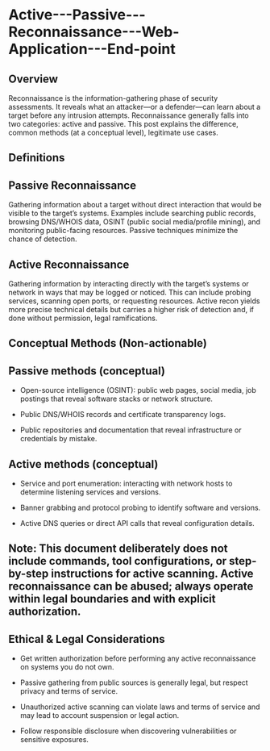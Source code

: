# Active---Passive---Reconnaissance---Web-Application---End-point
## Overview
Reconnaissance is the information-gathering phase of security assessments. It reveals what an attacker—or a defender—can learn about a target before any intrusion attempts. Reconnaissance generally falls into two categories: active and passive. This post explains the difference, common methods (at a conceptual level), legitimate use cases.

## Definitions
## Passive Reconnaissance
Gathering information about a target without direct interaction that would be visible to the target’s systems. Examples include searching public records, browsing DNS/WHOIS data, OSINT (public social media/profile mining), and monitoring public-facing resources. Passive techniques minimize the chance of detection.

## Active Reconnaissance
Gathering information by interacting directly with the target’s systems or network in ways that may be logged or noticed. This can include probing services, scanning open ports, or requesting resources. Active recon yields more precise technical details but carries a higher risk of detection and, if done without permission, legal ramifications.

## Conceptual Methods (Non-actionable)

## Passive methods (conceptual)

- Open-source intelligence (OSINT): public web pages, social media, job postings that reveal software stacks or network structure.

- Public DNS/WHOIS records and certificate transparency logs.

- Public repositories and documentation that reveal infrastructure or credentials by mistake.

## Active methods (conceptual)

- Service and port enumeration: interacting with network hosts to determine listening services and versions.

- Banner grabbing and protocol probing to identify software and versions.

- Active DNS queries or direct API calls that reveal configuration details.

## Note: This document deliberately does not include commands, tool configurations, or step-by-step instructions for active scanning. Active reconnaissance can be abused; always operate within legal boundaries and with explicit authorization.

## Ethical & Legal Considerations
- Get written authorization before performing any active reconnaissance on systems you do not own.

- Passive gathering from public sources is generally legal, but respect privacy and terms of service.

- Unauthorized active scanning can violate laws and terms of service and may lead to account suspension or legal action.

- Follow responsible disclosure when discovering vulnerabilities or sensitive exposures.
